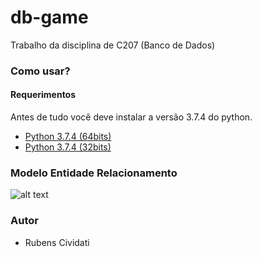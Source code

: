 # db-game
Trabalho da disciplina de C207 (Banco de Dados)

### Como usar?
#### Requerimentos
Antes de tudo você deve instalar a versão 3.7.4 do python.
- [Python 3.7.4 (64bits)](https://www.python.org/ftp/python/3.7.4/python-3.7.4-amd64.exe)
- [Python 3.7.4 (32bits)](https://www.python.org/ftp/python/3.7.4/python-3.7.4.exe)


### Modelo Entidade Relacionamento
![alt text](https://i.imgur.com/ZadLAdC.jpg)

### Autor
- Rubens Cividati

